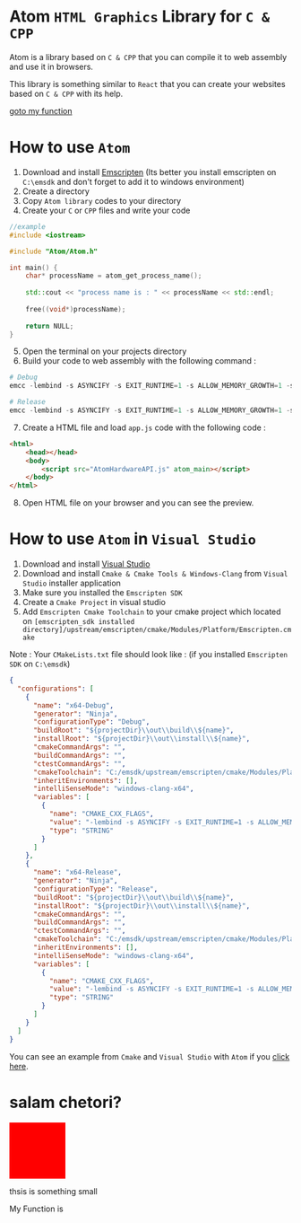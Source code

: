 # Atom `HTML Graphics` Library for `C & CPP`

Atom is a library based on `C & CPP` that you can compile it to web assembly and use it in browsers.

This library is something similar to `React` that you can create your websites based on `C & CPP` with its help.

[goto my function](#myf)

# How to use `Atom`

1. Download and install [Emscripten](https://emscripten.org/) (Its better you install emscripten on `C:\emsdk` and don't forget to add it to windows environment)
2. Create a directory
3. Copy `Atom library` codes to your directory
4. Create your `C` or `CPP` files and write your code

```cpp
//example
#include <iostream>

#include "Atom/Atom.h"

int main() {
    char* processName = atom_get_process_name();
    
    std::cout << "process name is : " << processName << std::endl;
    
    free((void*)processName);
    
    return NULL;
}
```

5. Open the terminal on your projects directory
6. Build your code to web assembly with the following command : 

```powershell
# Debug
emcc -lembind -s ASYNCIFY -s EXIT_RUNTIME=1 -s ALLOW_MEMORY_GROWTH=1 -s TOTAL_MEMORY=2097152000 -s WASM=0 main.cpp -o app.js

# Release
emcc -lembind -s ASYNCIFY -s EXIT_RUNTIME=1 -s ALLOW_MEMORY_GROWTH=1 -s TOTAL_MEMORY=2097152000 -s WASM=0 -Os main.cpp -o app.js
```

7. Create a HTML file and load `app.js` code with the following code :

```html
<html>
    <head></head>
    <body>
        <script src="AtomHardwareAPI.js" atom_main></script>
    </body>
</html>
```

8. Open HTML file on your browser and you can see the preview.

# How to use `Atom` in `Visual Studio`

1. Download and install [Visual Studio](https://visualstudio.microsoft.com/downloads/)
2. Download and install `Cmake & Cmake Tools & Windows-Clang` from `Visual Studio` installer application
3. Make sure you installed the `Emscripten SDK`
4. Create a `Cmake Project` in visual studio
5. Add `Emscripten Cmake Toolchain` to your cmake project which located on `[emscripten_sdk installed directory]/upstream/emscripten/cmake/Modules/Platform/Emscripten.cmake`

Note : Your `CMakeLists.txt` file should look like : (if you installed `Emscripten SDK` on `C:\emsdk`)

```json
{
  "configurations": [
    {
      "name": "x64-Debug",
      "generator": "Ninja",
      "configurationType": "Debug",
      "buildRoot": "${projectDir}\\out\\build\\${name}",
      "installRoot": "${projectDir}\\out\\install\\${name}",
      "cmakeCommandArgs": "",
      "buildCommandArgs": "",
      "ctestCommandArgs": "",
      "cmakeToolchain": "C:/emsdk/upstream/emscripten/cmake/Modules/Platform/Emscripten.cmake",
      "inheritEnvironments": [],
      "intelliSenseMode": "windows-clang-x64",
      "variables": [
        {
          "name": "CMAKE_CXX_FLAGS",
          "value": "-lembind -s ASYNCIFY -s EXIT_RUNTIME=1 -s ALLOW_MEMORY_GROWTH=1 -s TOTAL_MEMORY=2097152000 -s WASM=0 -Os",
          "type": "STRING"
        }
      ]
    },
    {
      "name": "x64-Release",
      "generator": "Ninja",
      "configurationType": "Release",
      "buildRoot": "${projectDir}\\out\\build\\${name}",
      "installRoot": "${projectDir}\\out\\install\\${name}",
      "cmakeCommandArgs": "",
      "buildCommandArgs": "",
      "ctestCommandArgs": "",
      "cmakeToolchain": "C:/emsdk/upstream/emscripten/cmake/Modules/Platform/Emscripten.cmake",
      "inheritEnvironments": [],
      "intelliSenseMode": "windows-clang-x64",
      "variables": [
        {
          "name": "CMAKE_CXX_FLAGS",
          "value": "-lembind -s ASYNCIFY -s EXIT_RUNTIME=1 -s ALLOW_MEMORY_GROWTH=1 -s TOTAL_MEMORY=2097152000 -s WASM=0 -Os",
          "type": "STRING"
        }
      ]
    }
  ]
}
```

You can see an example from `Cmake` and `Visual Studio` with `Atom` if you [click here]().

<h1>salam chetori?</h1>

<div style="width: 100px;height: 100px; background: red;"></div>

<span>thsis is something small</span>

<a name="myf">My Function is</a>
